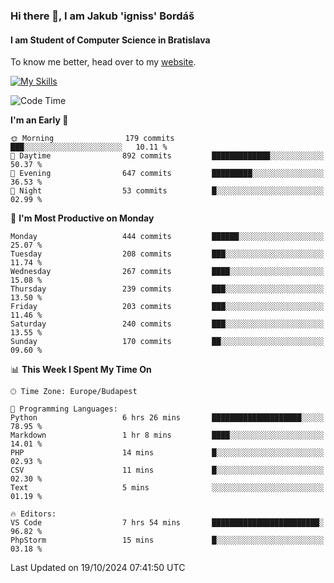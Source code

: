 ### Hi there 👋, I am Jakub 'igniss' Bordáš

#### I am Student of Computer Science in Bratislava
To know me better, head over to my [website](https://bordas.sk).

[![My Skills](https://skillicons.dev/icons?i=js,html,css,figma,svelte,java,kotlin,python,postgresql,typescript,nest,nodejs)](https://bordas.sk)


<!--START_SECTION:waka-->
![Code Time](http://img.shields.io/badge/Code%20Time-1%2C547%20hrs%2019%20mins-blue)

**I'm an Early 🐤** 

```text
🌞 Morning                179 commits         ███░░░░░░░░░░░░░░░░░░░░░░   10.11 % 
🌆 Daytime                892 commits         █████████████░░░░░░░░░░░░   50.37 % 
🌃 Evening                647 commits         █████████░░░░░░░░░░░░░░░░   36.53 % 
🌙 Night                  53 commits          █░░░░░░░░░░░░░░░░░░░░░░░░   02.99 % 
```
📅 **I'm Most Productive on Monday** 

```text
Monday                   444 commits         ██████░░░░░░░░░░░░░░░░░░░   25.07 % 
Tuesday                  208 commits         ███░░░░░░░░░░░░░░░░░░░░░░   11.74 % 
Wednesday                267 commits         ████░░░░░░░░░░░░░░░░░░░░░   15.08 % 
Thursday                 239 commits         ███░░░░░░░░░░░░░░░░░░░░░░   13.50 % 
Friday                   203 commits         ███░░░░░░░░░░░░░░░░░░░░░░   11.46 % 
Saturday                 240 commits         ███░░░░░░░░░░░░░░░░░░░░░░   13.55 % 
Sunday                   170 commits         ██░░░░░░░░░░░░░░░░░░░░░░░   09.60 % 
```


📊 **This Week I Spent My Time On** 

```text
🕑︎ Time Zone: Europe/Budapest

💬 Programming Languages: 
Python                   6 hrs 26 mins       ████████████████████░░░░░   78.95 % 
Markdown                 1 hr 8 mins         ████░░░░░░░░░░░░░░░░░░░░░   14.01 % 
PHP                      14 mins             █░░░░░░░░░░░░░░░░░░░░░░░░   02.93 % 
CSV                      11 mins             █░░░░░░░░░░░░░░░░░░░░░░░░   02.30 % 
Text                     5 mins              ░░░░░░░░░░░░░░░░░░░░░░░░░   01.19 % 

🔥 Editors: 
VS Code                  7 hrs 54 mins       ████████████████████████░   96.82 % 
PhpStorm                 15 mins             █░░░░░░░░░░░░░░░░░░░░░░░░   03.18 % 
```


 Last Updated on 19/10/2024 07:41:50 UTC
<!--END_SECTION:waka-->
